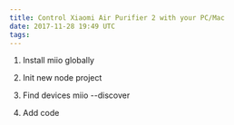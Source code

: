 ```yaml
---
title: Control Xiaomi Air Purifier 2 with your PC/Mac
date: 2017-11-28 19:49 UTC
tags:
---
```


1. Install miio globally
2. Init new node project
3. Find devices
miio --discover

4. Add code


